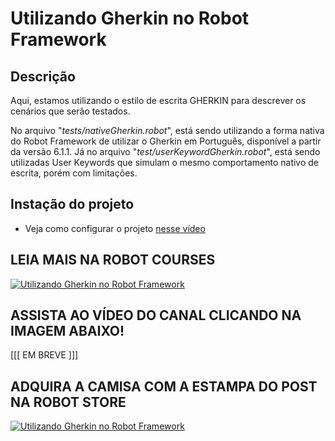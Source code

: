 # Utilizando Gherkin no Robot Framework
## Descrição

Aqui, estamos utilizando o estilo de escrita GHERKIN para descrever os cenários que serão testados.

No arquivo "_tests/nativeGherkin.robot_", está sendo utilizando a forma nativa do Robot Framework de utilizar o Gherkin em Português, disponível a partir da versão 6.1.1. Já no arquivo "_test/userKeywordGherkin.robot_", está sendo utilizadas User Keywords que simulam o mesmo comportamento nativo de escrita, porém com limitações.

## Instação do projeto

- Veja como configurar o projeto [nesse vídeo](https://www.youtube.com/watch?v=1z4JDp-Ky9g&t)

## LEIA MAIS NA ROBOT COURSES

[![Utilizando Gherkin no Robot Framework](https://robotcourses.com.br/wp-content/uploads/2024/05/gherkin-2.png)](https://www.youtube.com/watch?v=gpkW76DBazs)


## ASSISTA AO VÍDEO DO CANAL CLICANDO NA IMAGEM ABAIXO!

[[[ EM BREVE ]]]


## ADQUIRA A CAMISA COM A ESTAMPA DO POST NA ROBOT STORE

[![Utilizando Gherkin no Robot Framework](https://robotcourses.com.br/wp-content/uploads/2024/05/IMAGENS-DE-DESTQUE-ROBOT-STORE-BLOG-ROBOT-COURSES-1-1024x578.png)](https://reserva.ink/robotstore/product/o-gherkin)
